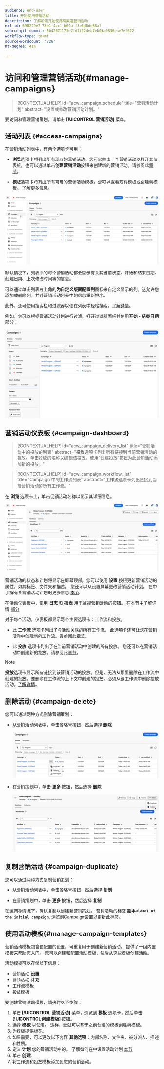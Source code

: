 ```yaml
---
audience: end-user
title: 开始使用营销活动
description: 了解如何开始使用跨渠道营销活动
exl-id: 690229e7-73e1-4cc1-b69a-f3e5d8de58af
source-git-commit: 5b42671173e7fd7f024eb7eb03a0836eae7ef622
workflow-type: tm+mt
source-wordcount: '726'
ht-degree: 41%

---
```


# 访问和管理营销活动{#manage-campaigns}

>[!CONTEXTUALHELP]
>id="acw_campaign_schedule"
>title="营销活动计划"
>abstract="设置或修改营销活动计划。"

要访问和管理营销策划，请单击 **[!UICONTROL 营销活动]** 菜单。

## 活动列表 {#access-campaigns}

在营销活动列表中，有两个选项卡可用：

* **浏览**&#x200B;选项卡将列出所有现有的营销活动。您可以单击一个营销活动以打开其仪表板，也可以通过单击&#x200B;**创建营销活动**&#x200B;按钮来创建新的营销活动。请参阅此[章节](create-campaigns.md#create-campaigns)。

* **模板**&#x200B;选项卡将列出所有可用的营销活动模板。您可以查看现有模板或创建新模板。 [了解更多信息](#manage-campaign-templates)。

![营销活动列表](assets/campaign-list.png)

默认情况下，列表中的每个营销活动都会显示有关其当前状态、开始和结束日期、创建日期、上次修改时间等的信息。

可以通过单击列表右上角的&#x200B;**为自定义版面配置列**&#x200B;图标来自定义显示的列。这允许您添加或删除列，并对营销活动列表中的信息重新排序。

此外，还可使用搜索栏和过滤器以便在列表中轻松搜索。[了解详情](../get-started/user-interface.md#list-screens)。

例如，您可以根据营销活动计划进行过滤。打开过滤器面板并使用&#x200B;**开始 - 结束日期**&#x200B;部分：

![营销活动过滤器](assets/campaign-filter-on-dates.png)

## 营销活动仪表板 {#campaign-dashboard}

>[!CONTEXTUALHELP]
>id="acw_campaign_delivery_list"
>title="营销活动中的投放的列表"
>abstract="**投放**&#x200B;选项卡列出所有链接到当前营销活动的投放。单击投放的名称以编辑该投放。使用“创建投放”按钮为此营销活动添加新的投放。"

>[!CONTEXTUALHELP]
>id="acw_campaign_workflow_list"
>title="Campaign 中的工作流列表"
>abstract="**工作流**&#x200B;选项卡列出链接到当前营销活动的所有工作流。"

在 **浏览** 选项卡上，单击促销活动名称以显示其详细信息。

![营销活动仪表板](assets/campaign-dashboard.png)

营销活动的状态和计划将显示在屏幕顶部。您可以使用 **设置** 按钮更新营销活动的属性，如其标签、文件夹和描述。 您还可以从设置屏幕更改营销活动计划。 在中了解有关营销活动计划的更多信息 [本节](create-campaigns.md#campaign-schedule).

在活动仪表板中，使用 **日志** 和 **报表** 用于监视营销活动的按钮。 在本节中了解详情 [部分](create-campaigns.md#create-campaigns)

对于每个活动，仪表板都显示两个主要选项卡：工作流和投放。

* 此 **工作流** 选项卡列出了与活动关联的所有工作流。 此选项卡还可让您在营销活动中创建新的工作流。请参阅此[章节](create-campaigns.md#create-campaigns)。

* 此 **投放** 选项卡列出了在当前营销活动中创建的所有投放。 您还可以在营销活动中创建新的投放。请参阅此[章节](create-campaigns.md#create-campaigns)。

>[!NOTE]
>
>**投放**&#x200B;选项卡显示所有链接到该营销活动的投放。但是，无法从那里删除在工作流中创建的投放。要删除在工作流的上下文中创建的投放，必须从该工作流中删除投放活动。[了解详情](../msg/gs-messages.md#delivery-delete)。


## 删除活动 {#campaign-delete}

您可以通过两种方式删除营销策划：

* 从营销活动列表中，单击省略号按钮，然后选择 **删除**

  ![从活动列表中删除活动](assets/delete-a-campaign-from-list.png)

* 在营销策划中，单击 **更多** 按钮，然后选择 **删除**

  ![从营销活动仪表板中删除营销活动](assets/delete-a-campaign-from-dashboard.png)


## 复制营销活动 {#campaign-duplicate}

您可以通过两种方式复制营销策划：

* 从营销活动列表中，单击省略号按钮，然后选择 **复制**

* 在营销策划中，单击 **更多** 按钮，然后选择 **复制**

在这两种情况下，确认复制以创建新营销策划。 营销活动的标签 **副本`<label of the initial campaign`**. 浏览到Campaign设置以更新此标签。


## 使用活动模板{#manage-campaign-templates}

营销活动模板包含预配置的设置，可重复用于创建新营销活动。 提供了一组内置模板来帮助您入门。 您可以创建和配置活动模板，然后从这些模板创建活动。

活动模板可以存储以下信息：

* 营销活动 **设置**
* 营销活动  **计划**
* 工作流模板
* 投放模板

要创建营销活动模板，请执行以下步骤：

1. 单击 **[!UICONTROL 营销活动]** 菜单，浏览到 **模板** 选项卡，然后单击 **[!UICONTROL 创建模板]** 按钮。
1. 选择 **模板** 以使用。 这样，您就可以基于之前创建的模板创建新模板。
1. 为模板提供标签。
1. 如果需要，可以更改以下内容 **其他选项**：内部名称、文件夹、被分派人、描述和性质。
1. 定义 **计划** 您的营销活动中的。 了解如何在中设置活动计划 [本节](create-campaigns.md#campaign-schedule)
1. 单击 **创建**.
1. 将工作流和投放模板添加到您的营销活动。
